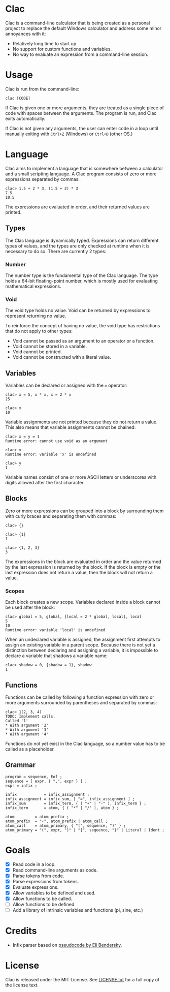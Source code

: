 # Clac
Clac is a command-line calculator that is being created as a personal project
to replace the default Windows calculator and address some minor annoyances
with it:
* Relatively long time to start up.
* No support for custom functions and variables.
* No way to evaluate an expression from a command-line session.

# Usage
Clac is run from the command-line:
```shell
clac [CODE]
```

If Clac is given one or more arguments, they are treated as a single piece of
code with spaces between the arguments. The program is run, and Clac exits
automatically.

If Clac is not given any arguments, the user can enter code in a loop until
manually exiting with `Ctrl+Z` (Windows) or `Ctrl+D` (other OS.)

# Language
Clac aims to implement a language that is somewhere between a calculator and a
small scripting language. A Clac program consists of zero or more expressions
separated by commas:
```
clac> 1.5 + 2 * 3, (1.5 + 2) * 3
7.5
10.5
```

The expressions are evaluated in order, and their returned values are printed.

## Types
The Clac language is dynamically typed. Expressions can return different types
of values, and the types are only checked at runtime when it is necessary to do
so. There are currently 2 types:

### Number
The number type is the fundamental type of the Clac language. The type holds a
64-bit floating-point number, which is mostly used for evaluating mathematical
expressions.

### Void
The void type holds no value. Void can be returned by expressions to represent
returning no value.

To reinforce the concept of having no value, the void type has restrictions
that do not apply to other types:
* Void cannot be passed as an argument to an operator or a function.
* Void cannot be stored in a variable.
* Void cannot be printed.
* Void cannot be constructed with a literal value.

## Variables
Variables can be declared or assigned with the `=` operator:
```
clac> x = 5, x * x, x = 2 * x
25

clac> x
10
```

Variable assignments are not printed because they do not return a value. This
also means that variable assignments cannot be chained:
```
clac> x = y = 1
Runtime error: cannot use void as an argument

clac> x
Runtime error: variable 'x' is undefined

clac> y
1
```

Variable names consist of one or more ASCII letters or underscores with digits
allowed after the first character.

## Blocks
Zero or more expressions can be grouped into a block by surrounding them with
curly braces and separating them with commas:
```
clac> {}

clac> {1}
1

clac> {1, 2, 3}
3
```

The expressions in the block are evaluated in order and the value returned by
the last expression is returned by the block. If the block is empty or the last
expression does not return a value, then the block will not return a value.

### Scopes
Each block creates a new scope. Variables declared inside a block cannot be
used after the block:
```
clac> global = 5, global, {local = 2 * global, local}, local
5
10
Runtime error: variable 'local' is undefined
```

When an undeclared variable is assigned, the assignment first attempts to
assign an existing variable in a parent scope. Because there is not yet a
distinction between declaring and assigning a variable, it is impossible to
declare a variable that shadows a variable name:
```
clac> shadow = 0, {shadow = 1}, shadow
1
```

## Functions
Functions can be called by following a function expression with zero or more
arguments surrounded by parentheses and separated by commas:
```
clac> 1(2, 3, 4)
TODO: Implement calls.
Called '1'
* With argument '2'
* With argument '3'
* With argument '4'
```

Functions do not yet exist in the Clac language, so a number value has to be
called as a placeholder.

## Grammar
```EBNF
program = sequence, Eof ;
sequence = [ expr, { ",", expr } ] ;
expr = infix ;

infix            = infix_assignment ;
infix_assignment = infix_sum, [ "=", infix_assignment ] ;
infix_sum        = infix_term, { ( "+" | "-" ), infix_term } ;
infix_term       = atom, { ( "*" | "/" ), atom } ;

atom         = atom_prefix ;
atom_prefix  = "-", atom_prefix | atom_call ;
atom_call    = atom_primary, { "(", sequence, ")" } ;
atom_primary = "(", expr, ")" | "{", sequence, "}" | Literal | Ident ;
```

# Goals
* [x] Read code in a loop.
* [x] Read command-line arguments as code.
* [x] Parse tokens from code.
* [x] Parse expressions from tokens.
* [x] Evaluate expressions.
* [x] Allow variables to be defined and used.
* [x] Allow functions to be called.
* [ ] Allow functions to be defined.
* [ ] Add a library of intrinsic variables and functions (pi, sine, etc.)

# Credits
* Infix parser based on
[pseudocode by Eli Bendersky](https://eli.thegreenplace.net/2012/08/02/parsing-expressions-by-precedence-climbing).

# License
Clac is released under the MIT License. See [LICENSE.txt](/LICENSE.txt) for a
full copy of the license text.
